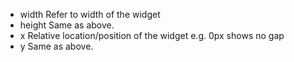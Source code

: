 * width
    Refer to width of the widget
* height 
    Same as above.
* x
    Relative location/position of the widget e.g. 0px shows no gap
* y
    Same as above.
